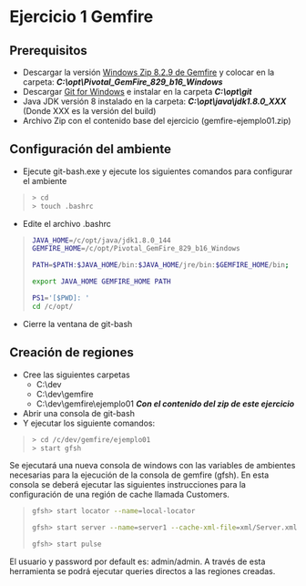 # Ejercicio 1 Gemfire

## Prerequisitos

- Descargar la versión [Windows Zip 8.2.9 de Gemfire](https://network.pivotal.io/products/pivotal-gemfire#/releases/52612/file_groups/875) y colocar en la carpeta: ***C:\opt\Pivotal_GemFire_829_b16_Windows***
- Descargar [Git for Windows](https://git-scm.com/download/win) e instalar en la carpeta ***C:\opt\git***
- Java JDK versión 8 instalado en la carpeta: ***C:\opt\java\jdk1.8.0_XXX*** (Donde XXX es la versión del build)
- Archivo Zip con el contenido base del ejercicio (gemfire-ejemplo01.zip)

## Configuración del ambiente

- Ejecute git-bash.exe y ejecute los siguientes comandos para configurar el ambiente

>```sh
>> cd
>> touch .bashrc
>```

- Edite el archivo .bashrc

>```sh
>JAVA_HOME=/c/opt/java/jdk1.8.0_144
>GEMFIRE_HOME=/c/opt/Pivotal_GemFire_829_b16_Windows
>
>PATH=$PATH:$JAVA_HOME/bin:$JAVA_HOME/jre/bin:$GEMFIRE_HOME/bin;
>
>export JAVA_HOME GEMFIRE_HOME PATH
>
>PS1='[$PWD]: '
>cd /c/opt/
>```

- Cierre la ventana de git-bash

## Creación de regiones

- Cree las siguientes carpetas
  - C:\dev
  - C:\dev\gemfire
  - C:\dev\gemfire\ejemplo01 ***Con el contenido del zip de este ejercicio***
- Abrir una consola de git-bash
- Y ejecutar los siguiente comandos:

>```sh
>> cd /c/dev/gemfire/ejemplo01
>> start gfsh
>```

Se ejecutará una nueva consola de windows con las variables de ambientes necesarias para la ejecución de la consola de gemfire (gfsh). En esta consola se deberá ejecutar las siguientes instrucciones para la configuración de una región de cache llamada Customers.

>```bash
>gfsh> start locator --name=local-locator
>
>gfsh> start server --name=server1 --cache-xml-file=xml/Server.xml --classpath="C:\dev\gemfire\ejemplo01\classes"
>
>gfsh> start pulse
>```

El usuario y password por default es: admin/admin. A través de esta herramienta se podrá ejecutar queries directos a las regiones creadas.
